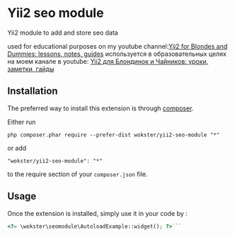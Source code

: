Yii2 seo module
===============
Yii2 module to add and store seo data

used for educational purposes on my youtube channel:[Yii2 for Blondes and Dummies: lessons, notes, guides](https://www.youtube.com/channel/UC3jTSXXgSvQI2WJ5fX6oIwA)
используется в образовательных целях на моем канале в youtube: [Yii2 для Блондинок и Чайников: уроки, заметки, гайды](https://www.youtube.com/channel/UC3jTSXXgSvQI2WJ5fX6oIwA)

Installation
------------

The preferred way to install this extension is through [composer](http://getcomposer.org/download/).

Either run

```
php composer.phar require --prefer-dist wokster/yii2-seo-module "*"
```

or add

```
"wokster/yii2-seo-module": "*"
```

to the require section of your `composer.json` file.


Usage
-----

Once the extension is installed, simply use it in your code by  :

```php
<?= \wokster\seomodule\AutoloadExample::widget(); ?>```